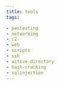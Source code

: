 ```yaml
---
title: tools
tags:

- pentesting
- networking
- c2
- web
- scripts
- ssh
- active-directory
- hash-cracking
- sqlinjection
---
```

